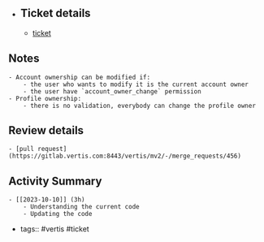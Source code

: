 - ## Ticket details
	- [ticket](https://gitlab.vertis.com:8443/vertis/mv2/-/issues/7043)
## Notes
	- Account ownership can be modified if:
		- the user who wants to modify it is the current account owner
		- the user have `account_owner_change` permission
	- Profile ownership:
		- there is no validation, everybody can change the profile owner
## Review details
	- [pull request](https://gitlab.vertis.com:8443/vertis/mv2/-/merge_requests/456)
## Activity Summary
	- [[2023-10-10]] (3h)
		- Understanding the current code
		- Updating the code
- tags:: #vertis #ticket